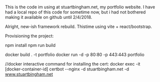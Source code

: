This is the code im using at stuartbingham.net, my portfolio website. I have had a local repo of this code for sometime now, but i had not bothered making it available on github until 2/4/2018.

Alright, new-ish framework rebuild. Thistime using vite + react/bootstrap.

Provisioning the project:

npm install
npm run build

docker build . -t portfolio
docker run -d -p 80:80 -p 443:443 portfolio

//docker interactive command for installing the cert:
docker exec -it [docker-container-id] certbot --nginx -d stuartbingham.net -d www.stuartbingham.net

